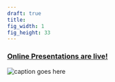 ```yaml
---
draft: true
title: 
fig_width: 1
fig_height: 33
---
```


<a href="https://perc.ac.nz/wordpress/humour-at-work/" target="_blank"><h3>Online Presentations are live!</h3></a>

![caption goes here](/bryce-ahsn05.jpg)

